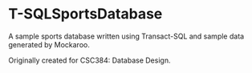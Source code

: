 # T-SQLSportsDatabase
 A sample sports database written using Transact-SQL and sample data generated by Mockaroo.
 
 Originally created for CSC384: Database Design.
